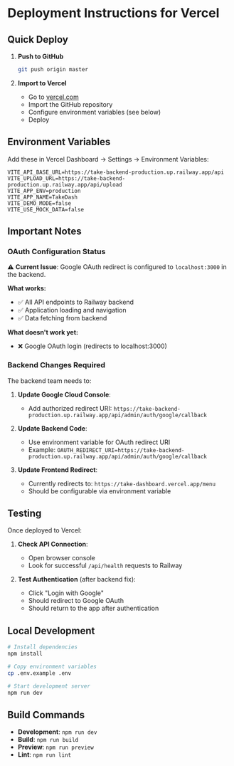 # Deployment Instructions for Vercel

## Quick Deploy

1. **Push to GitHub**
   ```bash
   git push origin master
   ```

2. **Import to Vercel**
   - Go to [vercel.com](https://vercel.com)
   - Import the GitHub repository
   - Configure environment variables (see below)
   - Deploy

## Environment Variables

Add these in Vercel Dashboard → Settings → Environment Variables:

```env
VITE_API_BASE_URL=https://take-backend-production.up.railway.app/api
VITE_UPLOAD_URL=https://take-backend-production.up.railway.app/api/upload
VITE_APP_ENV=production
VITE_APP_NAME=TakeDash
VITE_DEMO_MODE=false
VITE_USE_MOCK_DATA=false
```

## Important Notes

### OAuth Configuration Status
⚠️ **Current Issue**: Google OAuth redirect is configured to `localhost:3000` in the backend.

**What works:**
- ✅ All API endpoints to Railway backend
- ✅ Application loading and navigation
- ✅ Data fetching from backend

**What doesn't work yet:**
- ❌ Google OAuth login (redirects to localhost:3000)

### Backend Changes Required

The backend team needs to:

1. **Update Google Cloud Console**:
   - Add authorized redirect URI: `https://take-backend-production.up.railway.app/api/admin/auth/google/callback`

2. **Update Backend Code**:
   - Use environment variable for OAuth redirect URI
   - Example: `OAUTH_REDIRECT_URI=https://take-backend-production.up.railway.app/api/admin/auth/google/callback`

3. **Update Frontend Redirect**:
   - Currently redirects to: `https://take-dashboard.vercel.app/menu`
   - Should be configurable via environment variable

## Testing

Once deployed to Vercel:

1. **Check API Connection**:
   - Open browser console
   - Look for successful `/api/health` requests to Railway

2. **Test Authentication** (after backend fix):
   - Click "Login with Google"
   - Should redirect to Google OAuth
   - Should return to the app after authentication

## Local Development

```bash
# Install dependencies
npm install

# Copy environment variables
cp .env.example .env

# Start development server
npm run dev
```

## Build Commands

- **Development**: `npm run dev`
- **Build**: `npm run build`
- **Preview**: `npm run preview`
- **Lint**: `npm run lint`